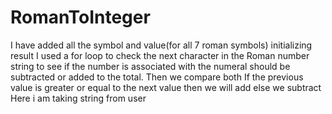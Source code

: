 # RomanToInteger
I have added all the symbol and value(for all 7 roman symbols)
initializing result
I used a for loop to check the next character in the Roman number string to see if the number is associated with the numeral should be subtracted or added to the total.
Then we compare both
If the previous value is greater or equal to the next value then we will add else we subtract
Here i am taking string from user
